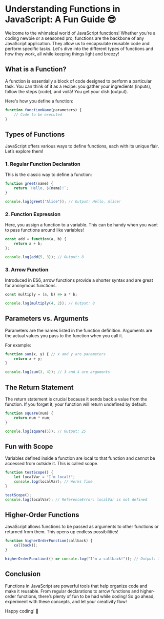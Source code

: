 # Understanding Functions in JavaScript: A Fun Guide 😎

Welcome to the whimsical world of JavaScript functions! Whether you're a coding newbie or a seasoned pro, functions are the backbone of any JavaScript application. They allow us to encapsulate reusable code and perform specific tasks. Let's dive into the different types of functions and how they work, all while keeping things light and breezy!

## What is a Function?

A function is essentially a block of code designed to perform a particular task. You can think of it as a recipe: you gather your ingredients (inputs), follow the steps (code), and voilà! You get your dish (output).

Here's how you define a function:

```javascript
function functionName(parameters) {
    // Code to be executed
}
```

## Types of Functions

JavaScript offers various ways to define functions, each with its unique flair. Let’s explore them!

### 1. Regular Function Declaration

This is the classic way to define a function:

```javascript
function greet(name) {
    return `Hello, ${name}!`;
}

console.log(greet("Alice")); // Output: Hello, Alice!
```

### 2. Function Expression

Here, you assign a function to a variable. This can be handy when you want to pass functions around like variables!

```javascript
const add = function(a, b) {
    return a + b;
};

console.log(add(5, 3)); // Output: 8
```

### 3. Arrow Function

Introduced in ES6, arrow functions provide a shorter syntax and are great for anonymous functions.

```javascript
const multiply = (a, b) => a * b;

console.log(multiply(4, 2)); // Output: 8
```

## Parameters vs. Arguments

Parameters are the names listed in the function definition.
Arguments are the actual values you pass to the function when you call it.

For example:

```javascript
function sum(x, y) { // x and y are parameters
    return x + y;
}

console.log(sum(3, 4)); // 3 and 4 are arguments
```

## The Return Statement

The return statement is crucial because it sends back a value from the function. If you forget it, your function will return undefined by default.

```javascript
function square(num) {
    return num * num;
}

console.log(square(5)); // Output: 25
```

## Fun with Scope

Variables defined inside a function are local to that function and cannot be accessed from outside it. This is called scope.

```javascript
function testScope() {
    let localVar = "I'm local!";
    console.log(localVar); // Works fine
}

testScope();
console.log(localVar); // ReferenceError: localVar is not defined
```

## Higher-Order Functions

JavaScript allows functions to be passed as arguments to other functions or returned from them. This opens up endless possibilities!

```javascript
function higherOrderFunction(callback) {
    callback();
}

higherOrderFunction(() => console.log("I'm a callback!")); // Output: I'm a callback!
```

## Conclusion

Functions in JavaScript are powerful tools that help organize code and make it reusable. From regular declarations to arrow functions and higher-order functions, there’s plenty of fun to be had while coding! So go ahead, experiment with these concepts, and let your creativity flow!

Happy coding! 🎉
